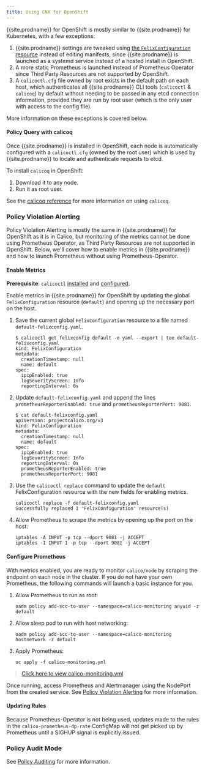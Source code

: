 ```yaml
---
title: Using CNX for OpenShift
---
```


{{site.prodname}} for OpenShift is mostly similar to {{site.prodname}} for Kubernetes, with a few exceptions:

1. {{site.prodname}} settings are tweaked using [the `FelixConfiguration` resource](../../../reference/calicoctl/resources/felixconfig) instead of editing manifests, since {{site.prodname}} is launched as a systemd service instead of a hosted install in OpenShift.
1. A more static Prometheus is launched instead of Prometheus Operator since Third Party Resources
are not supported by OpenShift.
1. A `calicoctl.cfg` file owned by root exists in the default path on each host, which authenticates all {{site.prodname}}
CLI tools (`calicoctl` & `calicoq`) by default without needing to be passed in any etcd connection information, provided they
are run by root user (which is the only user with access to the config file).

More information on these exceptions is covered below.

#### Policy Query with calicoq

Once {{site.prodname}} is installed in OpenShift, each node is automatically configured with
a `calicoctl.cfg` (owned by the root user) which is used by {{site.prodname}} to locate and authenticate
requests to etcd.

To install `calicoq` in OpenShift:

1. Download it to any node.
1. Run it as root user.

See the [calicoq reference](../../../reference/calicoq/) for more information on using `calicoq`.

### Policy Violation Alerting

Policy Violation Alerting is mostly the same in {{site.prodname}} for OpenShift as it is in Calico, but monitoring of the metrics
cannot be done using Prometheus Operator, as Third Party Resources are not supported in OpenShift. Below,
we'll cover how to enable metrics in {{site.prodname}} and how to launch Prometheus without using Prometheus-Operator.

#### Enable Metrics

**Prerequisite**: `calicoctl` [installed](../../../usage/calicoctl/install) and [configured](../../../usage/calicoctl/configure).

Enable metrics in {{site.prodname}} for OpenShift by updating the global `FelixConfiguration` resource (`default`) and opening up the necessary port on the host.

1. Save the current global `FelixConfiguration` resource to a file named `default-felixconfig.yaml`.
   
   ```
   $ calicoctl get felixconfig default -o yaml --export | tee default-felixconfig.yaml
   kind: FelixConfiguration
   metadata:
     creationTimestamp: null
     name: default
   spec:
     ipipEnabled: true
     logSeverityScreen: Info
     reportingInterval: 0s
   ```

1. Update `default-felixconfig.yaml` and append the lines `prometheusReporterEnabled: true` and `prometheusReporterPort: 9081`.
   
   ```
   $ cat default-felixconfig.yaml
   apiVersion: projectcalico.org/v3
   kind: FelixConfiguration
   metadata:
     creationTimestamp: null
     name: default
   spec:
     ipipEnabled: true
     logSeverityScreen: Info
     reportingInterval: 0s
     prometheusReporterEnabled: true
     prometheusReporterPort: 9081
   ```

1. Use the `calicoctl replace` command to update the `default` FelixConfiguration resource with the new fields for enabling metrics.
   
   ```
   calicoctl replace -f default-felixconfig.yaml
   Successfully replaced 1 'FelixConfiguration' resource(s)
   ```

1. Allow Prometheus to scrape the metrics by opening up the port on the host:

   ```
   iptables -A INPUT -p tcp --dport 9081 -j ACCEPT
   iptables -I INPUT 1 -p tcp --dport 9081 -j ACCEPT
   ```

#### Configure Prometheus

With metrics enabled, you are ready to monitor `calico/node` by scraping the endpoint on each node
in the cluster. If you do not have your own Prometheus, the following commands will launch a basic
instance for you.

1. Allow Prometheus to run as root:

   ```
   oadm policy add-scc-to-user --namespace=calico-monitoring anyuid -z default
   ```

1. Allow sleep pod to run with host networking:

   ```
   oadm policy add-scc-to-user --namespace=calico-monitoring hostnetwork -z default
   ```

1. Apply Prometheus:

   ```
   oc apply -f calico-monitoring.yml
   ```

>[Click here to view calico-monitoring.yml](../calico-monitoring.yml)

Once running, access Prometheus and Alertmanager using the NodePort from the created service.
See [Policy Violation Alerting](../../../reference/cnx/policy-violations) for more information.

#### Updating Rules

Because Prometheus-Operator is not being used, updates made to the rules in the `calico-prometheus-dp-rate` ConfigMap
will not get picked up by Prometheus until a SIGHUP signal is explicitly issued.

### Policy Audit Mode

See [Policy Auditing](../../../reference/cnx/policy-auditing) for more information.
